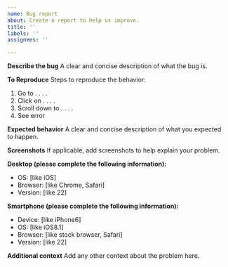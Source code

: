 ```yaml
---
name: Bug report
about: Create a report to help us improve.
title: ''
labels: ''
assignees: ''

---
```


**Describe the bug**
A clear and concise description of what the bug is.

**To Reproduce**
Steps to reproduce the behavior:
1. Go to . . . .
2. Click on . . . .
3. Scroll down to . . . .
4. See error

**Expected behavior**
A clear and concise description of what you expected to happen.

**Screenshots**
If applicable, add screenshots to help explain your problem.

**Desktop (please complete the following information):**
- OS: [like iOS]
- Browser: [like Chrome, Safari]
- Version: [like 22]

**Smartphone (please complete the following information):**
- Device: [like iPhone6]
- OS: [like iOS8.1]
- Browser: [like stock browser, Safari]
- Version: [like 22]

**Additional context**
Add any other context about the problem here.
